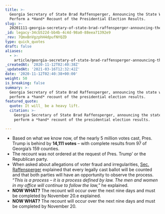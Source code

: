 ```yaml
---
title: >-
  Georgia Secretary of State Brad Raffensperger, Announcing the State Will
  Perform a *Hand* Recount of the Presidential Election Results.
slug: >-
  20201111-georgia-secretary-of-state-brad-raffensperger-announcing-the-state-will-perform-a-hand-recount-of-the-presidential-election-results
_id: legacy-34cb522d-bb4b-4c4d-98a0-88eea71392e9
_rev: 7QmxBnVgzphH4dpufNYQZD
type: quick_quotes
draft: false
aliases:
  - >-
    article/georgia-secretary-of-state-brad-raffensperger-announcing-the-state-will-perform-a-hand-recount-of-the-presidential-election-results/
_createdAt: '2020-11-12T02:40:38Z'
_updatedAt: '2021-03-16T12:32:42Z'
date: '2020-11-12T02:40:38+00:00'
weight: 50
is_breaking: false
summary: >-
  Georgia Secretary of State Brad Raffensperger, announcing the state will
  perform a *hand* recount of the presidential election results.
featured_quote:
  quote: It will_ be a heavy lift.
  citation: >-
    Georgia Secretary of State Brad Raffensperger, announcing the state will
    perform a *hand* recount of the presidential election results.

---
```

* Based on what we know now, of the nearly 5 million votes cast, Pres. Trump is behind by **14,111 votes** – with complete results from 97 of Georgia’s 159 counties.
* The recount was not ordered at the request of Pres. Trump’ or the Republican party.
* When asked about allegations of voter fraud and irregularities, [Sec. Raffensperger](https://www.youtube.com/watch?v=RDR4i4lo32U&) explained that every legally cast ballot will be counted and that both parties will have an opportunity to observe the process. “_This is a process – it is a process defined by law. The men and women in my office will continue to follow the law,_” he explained.
* **NOW WHAT?** The recount will occur over the next nine days and must be completed by November 20.e explained.
* **NOW WHAT?** The recount will occur over the next nine days and must be completed by November 20.